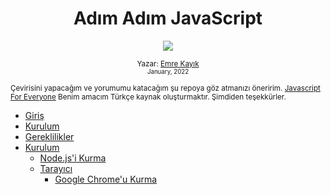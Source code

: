 <div align="center">
  <h1>Adım Adım JavaScript</h1>
  <a class="header-badge" target="_blank" href="https://instagram.com/emrekayik/">
  <img src="https://img.shields.io/badge/style--5eba00.svg?label=Instagram&logo=Instagram&style=social">
  </a>

  <sub>Yazar:
  <a href="https://instagram/emrekayik" target="_blank">Emre Kayık</a><br>
  <small> January, 2022</small>
  </sub>
</div>

<div>
<small>
  Çevirisini yapacağım ve yorumumu katacağım şu repoya göz atmanızı öneririm.
    <a class="header-badge" target="_blank" href="https://github.com/Asabeneh/JavaScript-for-Everyone">Javascript For Everyone</a> 
  Benim amacım Türkçe kaynak oluşturmaktır. Şimdiden teşekkürler.
</small>


</div> 

- [Giriş](#giris)
- [Kurulum](#kurulum)
- [Gereklilikler](#gereklilikler)
- [Kurulum](#setup-kurulum-1)
  - [Node.js'i Kurma](#nodejs-indir)
  - [Tarayıcı](#tarayici)
    - [Google Chrome'u Kurma](#google-chrome-indir)
